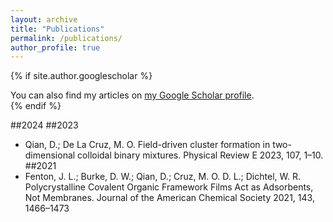 ```yaml
---
layout: archive
title: "Publications"
permalink: /publications/
author_profile: true
---
```


{% if site.author.googlescholar %}
  <div class="wordwrap">You can also find my articles on <a href="{{site.author.googlescholar}}">my Google Scholar profile</a>.</div>
{% endif %}

##2024
##2023
- Qian, D.; De La Cruz, M. O. Field-driven cluster formation in two-dimensional colloidal
binary mixtures. Physical Review E 2023, 107, 1–10.
##2021
- Fenton, J. L.; Burke, D. W.; Qian, D.; Cruz, M. O. D. L.; Dichtel, W. R. Polycrystalline
Covalent Organic Framework Films Act as Adsorbents, Not Membranes. Journal of the
American Chemical Society 2021, 143, 1466–1473
